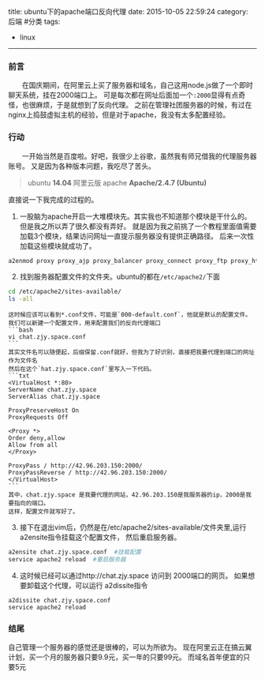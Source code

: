 ﻿title: ubuntu下的apache端口反向代理
date: 2015-10-05 22:59:24
category: 后端 #分类
tags:
- linux
---
### 前言
　　在国庆期间，在阿里云上买了服务器和域名，自己这用node.js做了一个即时聊天系统，挂在2000端口上。
可是每次都在网址后面加一个`:2000`显得有点奇怪，也很麻烦，于是就想到了反向代理。
之前在管理社团服务器的时候，有过在nginx上捣鼓虚拟主机的经验，但是对于apache，我没有太多配置经验。
<!-- more -->
### 行动
　　一开始当然是百度啦。好吧，我很少上谷歌，虽然我有师兄借我的代理服务器账号。
又是因为各种版本问题，我吃尽了苦头。
>ubuntu **14.04** 阿里云版
>apache **Apache/2.4.7 (Ubuntu)**

直接说一下我完成的过程的。
1. 一股脑为apache开启一大堆模块先。其实我也不知道那个模块是干什么的。但是我之所以弄了很久都没有弄好。
就是因为我之前挑了一个教程里面值需要加载3个模块，结果访问网址一直提示服务器没有提供正确路径。
后来一次性加载这些模块就成功了。
```bash
a2enmod proxy proxy_ajp proxy_balancer proxy_connect proxy_ftp proxy_http
```
2. 找到服务器配置文件的文件夹。ubuntu的都在`/etc/apache2/`下面
```bash
cd /etc/apache2/sites-available/
ls -all
```
    这时候应该可以看到*.conf文件，可能是`000-default.conf`，他就是默认的配置文件。
    我们可以新建一个配置文件，用来配置我们的反向代理端口
    ```bash
    vi chat.zjy.space.conf
    ```
    其实文件名可以随便起，后缀保留.conf就好，但我为了好识别，直接把我要代理到端口的网址作为文件名
    然后在这个`hat.zjy.space.conf`里写入一下代码。
    ```txt
    <VirtualHost *:80>
    ServerName chat.zjy.space
    ServerAlias chat.zjy.space

    ProxyPreserveHost On
    ProxyRequests Off

    <Proxy *>
    Order deny,allow
    Allow from all
    </Proxy>

    ProxyPass / http://42.96.203.150:2000/
    ProxyPassReverse / http://42.96.203.150:2000/
    </VirtualHost>
    ```
    其中，chat.zjy.space 是我要代理的网站，42.96.203.150是我服务器的ip，2000是我要指向的端口。
    这样，配置文件就写好了。

3. 接下在退出vim后，仍然是在/etc/apache2/sites-available/文件夹里,运行a2ensite指令挂载这个配置文件，
然后重启服务器。
```bash
a2ensite chat.zjy.space.conf  #挂载配置
service apache2 reload  #重启服务器
```

4. 这时候已经可以通过http://chat.zjy.space 访问到 2000端口的网页。
如果想要卸载这个代理，可以运行 a2dissite指令
```
a2dissite chat.zjy.space.conf
service apache2 reload
```

### 结尾
自己管理一个服务器的感觉还是很棒的，可以为所欲为。
现在阿里云正在搞云翼计划，买一个月的服务器只要9.9元，买一年的只要99元。
而域名首年便宜的只要5元